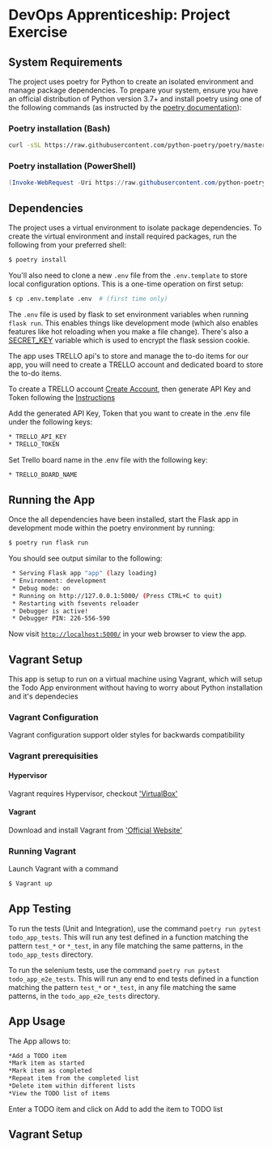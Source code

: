 # DevOps Apprenticeship: Project Exercise

## System Requirements

The project uses poetry for Python to create an isolated environment and manage package dependencies. To prepare your system, ensure you have an official distribution of Python version 3.7+ and install poetry using one of the following commands (as instructed by the [poetry documentation](https://python-poetry.org/docs/#system-requirements)):

### Poetry installation (Bash)

```bash
curl -sSL https://raw.githubusercontent.com/python-poetry/poetry/master/get-poetry.py | python
```

### Poetry installation (PowerShell)

```powershell
(Invoke-WebRequest -Uri https://raw.githubusercontent.com/python-poetry/poetry/master/get-poetry.py -UseBasicParsing).Content | python
```

## Dependencies

The project uses a virtual environment to isolate package dependencies. To create the virtual environment and install required packages, run the following from your preferred shell:

```bash
$ poetry install
```

You'll also need to clone a new `.env` file from the `.env.template` to store local configuration options. This is a one-time operation on first setup:

```bash
$ cp .env.template .env  # (first time only)
```

The `.env` file is used by flask to set environment variables when running `flask run`. This enables things like development mode (which also enables features like hot reloading when you make a file change). There's also a [SECRET_KEY](https://flask.palletsprojects.com/en/1.1.x/config/#SECRET_KEY) variable which is used to encrypt the flask session cookie.

The app uses TRELLO api's to store and manage the to-do items for our app, you will need to create a TRELLO account and dedicated board to store the to-do items.

To create a TRELLO account [Create Account](https://trello.com/signup), then generate API Key and Token following the [Instructions](https://trello.com/app-key)

Add the generated API Key, Token that you want to create in the .env file under the following keys:
```bash
* TRELLO_API_KEY
* TRELLO_TOKEN
```
Set Trello board name in the .env file with the following key:
```bash
* TRELLO_BOARD_NAME
```
## Running the App

Once the all dependencies have been installed, start the Flask app in development mode within the poetry environment by running:
```bash
$ poetry run flask run
```

You should see output similar to the following:
```bash
 * Serving Flask app "app" (lazy loading)
 * Environment: development
 * Debug mode: on
 * Running on http://127.0.0.1:5000/ (Press CTRL+C to quit)
 * Restarting with fsevents reloader
 * Debugger is active!
 * Debugger PIN: 226-556-590
```
Now visit [`http://localhost:5000/`](http://localhost:5000/) in your web browser to view the app.

## Vagrant Setup
This app is setup to run on a virtual machine using Vagrant, which will setup the Todo App environment without having to worry about Python installation and it's dependecies

### Vagrant Configuration
Vagrant configuration support older styles for backwards compatibility

### Vagrant prerequisities

#### Hypervisor
Vagrant requires Hypervisor, checkout ['VirtualBox'](https://www.virtualbox.org/)

#### Vagrant
Download and install Vagrant from ['Official Website'](https://www.vagrantup.com/)

### Running Vagrant
Launch Vagrant with a command 
```bash
$ Vagrant up
```

## App Testing
To run the tests (Unit and Integration), use the command ``poetry run pytest todo_app_tests``. This will run any test defined in a function
matching the pattern ``test_*`` or ``*_test``, in any file matching the same patterns, in the ``todo_app_tests`` directory.

To run the selenium tests, use the command ``poetry run pytest todo_app_e2e_tests``. This will run any end to end tests defined in a function
matching the pattern ``test_*`` or ``*_test``, in any file matching the same patterns, in the ``todo_app_e2e_tests`` directory.

## App Usage
The App allows to:
```bash
*Add a TODO item
*Mark item as started
*Mark item as completed
*Repeat item from the completed list
*Delete item within different lists
*View the TODO list of items
```

Enter a TODO item and click on Add to add the item to TODO list

## Vagrant Setup